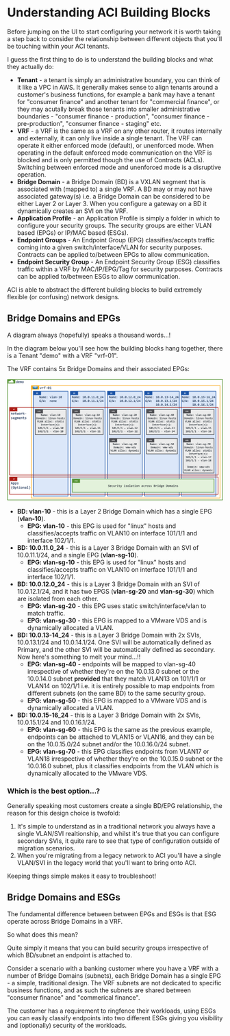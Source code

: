 # Understanding ACI Building Blocks

Before jumping on the UI to start configuring your network it is worth taking a step back to consider the relationship between different objects that you'll be touching within your ACI tenants.

I guess the first thing to do is to understand the building blocks and what they actually do:

- **Tenant** - a tenant is simply an administrative boundary, you can think of it like a VPC in AWS. It generally makes sense to align tenants around a customer's business functions, for example a bank may have a tenant for "consumer finance" and another tenant for "commercial finance", or they may acutally break those tenants into smaller administrative boundaries - "consumer finance - production", "consumer finance - pre-production", "consumer finance - staging" etc.
- **VRF** - a VRF is the same as a VRF on any other router, it routes internally and externally, it can only live inside a single tenant. The VRF can operate it either enforced mode (default), or unenforced mode. When operating in the default enforced mode communication on the VRF is blocked and is only permitted though the use of Contracts (ACLs). Switching between enforced mode and unenforced mode is a disruptive operation.
- **Bridge Domain** - a Bridge Domain (BD) is a VXLAN segment that is associated with (mapped to) a single VRF. A BD may or may not have associated gateway(s) i.e. a Bridge Domain can be considered to be either Layer 2 or Layer 3. When you configure a gateway on a BD it dynamically creates an SVI on the VRF.
- **Application Profile** - an Application Profile is simply a folder in which to configure your security groups. The security groups are either VLAN based (EPGs) or IP/MAC based (ESGs).
- **Endpoint Groups** - An Endpoint Group (EPG) classifies/accepts traffic coming into a given switch/interface/VLAN for security purposes. Contracts can be applied to/between EPGs to allow communication.
- **Endpoint Security Group** - An Endpoint Security Group (ESG) classifies traffic within a VRF by MAC/IP/EPG/Tag for security purposes. Contracts can be applied to/between ESGs to allow communication. 

ACI is able to abstract the different building blocks to build extremely flexible (or confusing) network designs.

## Bridge Domains and EPGs

A diagram always (hopefully) speaks a thousand words...!

In the diagram below you'll see how the building blocks hang together, there is a Tenant "demo" with a VRF "vrf-01". 

The VRF contains 5x Bridge Domains and their associated EPGs:

<div class="row" style="display: table;margin: 0 auto">
    <img src="./images/1.png" width="800" >
</div>

- **BD: vlan-10** - this is a Layer 2 Bridge Domain which has a single EPG (**vlan-10**). 
    - **EPG: vlan-10** - this EPG is used for "linux" hosts and classifies/accepts traffic on VLAN10 on interface 101/1/1 and interface 102/1/1.
- **BD: 10.0.11.0_24** - this is a Layer 3 Bridge Domain with an SVI of 10.0.11.1/24, and a single EPG (**vlan-sg-10**). 
    - **EPG: vlan-sg-10** - this EPG is used for "linux" hosts and classifies/accepts traffic on VLAN10 on interface 101/1/1 and interface 102/1/1.
- **BD: 10.0.12.0_24** - this is a Layer 3 Bridge Domain with an SVI of 10.0.12.1/24, and it has two EPGS (**vlan-sg-20** and **vlan-sg-30**) which are isolated from each other. 
    - **EPG: vlan-sg-20** - this EPG uses static switch/interface/vlan to match traffic.
    - **EPG: vlan-sg-30** - this EPG is mapped to a VMware VDS and is dynamically allocated a VLAN.
- **BD: 10.0.13-14_24** - this is a Layer 3 Bridge Domain with 2x SVIs, 10.0.13.1/24 and 10.0.14.1/24. One SVI will be automatically defined as Primary, and the other SVI will be automatically defined as secondary. Now here's something to melt your mind...!! 
    - **EPG: vlan-sg-40** - endpoints will be mapped to vlan-sg-40 irrespective of whether they're on the 10.0.13.0 subnet or the 10.0.14.0 subnet **provided** that they match VLAN13 on 101/1/1 or VLAN14 on 102/1/1 i.e. it is entirely possible to map endpoints from different subnets (on the same BD) to the same security group. 
    - **EPG: vlan-sg-50** - this EPG is mapped to a VMware VDS and is dynamically allocated a VLAN.
- **BD: 10.0.15-16_24** - this is a Layer 3 Bridge Domain with 2x SVIs, 10.0.15.1/24 and 10.0.16.1/24. 
    - **EPG: vlan-sg-60** - this EPG is the same as the previous example, endpoints can be attached to VLAN15 or VLAN16, and they can be on the 10.0.15.0/24 subnet and/or the 10.0.16.0/24 subnet. 
    - **EPG: vlan-sg-70** - this EPG classifies endpoints from VLAN17 or VLAN18 irrespective of whether they're on the 10.0.15.0 subnet or the 10.0.16.0 subnet, plus it classifies endpoints from the VLAN which is dynamically allocated to the VMware VDS.

### Which is the best option...?

Generally speaking most customers create a single BD/EPG relationship, the reason for this design choice is twofold:

1. It's simple to understand as in a traditional network you always have a single VLAN/SVI realtionship, and whilst it's true that you can configure secondary SVIs, it quite rare to see that type of configuration outside of migration scenarios.
2. When you're migrating from a legacy network to ACI you'll have a single VLAN/SVI in the legacy world that you'll want to bring onto ACI.

Keeping things simple makes it easy to troubleshoot!

## Bridge Domains and ESGs

The fundamental difference between between EPGs and ESGs is that ESG operate across Bridge Domains in a VRF.

So what does this mean? 

Quite simply it means that you can build security groups irrespective of which BD/subnet an endpoint is attached to. 

Consider a scenario with a banking customer where you have a VRF with a number of Bridge Domains (subnets), each Bridge Domain has a single EPG - a simple, traditional design. The VRF subnets are not dedicated to specific business functions, and as such the subnets are shared between "consumer finance" and "commerical finance". 

The customer has a requirement to ringfence their workloads, using ESGs you can easily classify endpoints into two different ESGs giving you visibility and (optionally) security of the workloads.